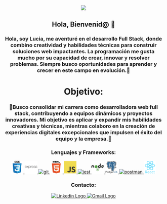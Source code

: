 <div id = "header" align = "center">
  <img src = "https://media3.giphy.com/media/v1.Y2lkPTc5MGI3NjExejBxdnYzYXR3ZG5iOXRmeWN0eW43YTV5N2VpYmRrY28zajhkbW13aiZlcD12MV9pbnRlcm5hbF9naWZfYnlfaWQmY3Q9Zw/LMcB8XospGZO8UQq87/giphy.gif" />
  <h2> Hola, Bienvenid@ 👋 </h2>
  <h3> Hola, soy Lucia, me aventuré en el desarrollo Full Stack, donde combino creatividad y habilidades técnicas para construir soluciones web impactantes. La programación me gusta mucho por su capacidad de crear, innovar y resolver problemas. Siempre busco oportunidades para aprender y crecer en este campo en evolución.🚀</h3>
 
  <h1>Objetivo: </h1>
  <h3>🎀Busco consolidar mi carrera como desarrolladora web full stack, contribuyendo a equipos dinámicos y proyectos innovadores. Mi objetivo es aplicar y expandir mis habilidades creativas y técnicas, mientras colaboro en la creación de experiencias digitales excepcionales que impulsen el éxito del equipo y la empresa.🎀 </h3> 
   </div>

<div align = "center">

<h3>Lenguajes y Frameworks: </h3>
  <p align="center">
 <a href="https://www.w3schools.com/css/" target="_blank" rel="noreferrer"> 
<img src="https://raw.githubusercontent.com/devicons/devicon/master/icons/css3/css3-original-wordmark.svg" alt="css3" width="40" height="40"/> </a> <a href="https://expressjs.com/" target="_blank" rel="noreferrer"> <img src="https://raw.githubusercontent.com/devicons/devicon/master/icons/express/express-original-wordmark.svg" alt="express" width="40" height="40"/> </a> <a href="https://git-scm.com/" target="_blank" rel="noreferrer"> 
<img src="https://www.vectorlogo.zone/logos/git-scm/git-scm-icon.svg" alt="git" width="40" height="40"/> </a> <a href="https://www.w3.org/html/" target="_blank" rel="noreferrer">
<img src="https://raw.githubusercontent.com/devicons/devicon/master/icons/html5/html5-original-wordmark.svg" alt="html5" width="40" height="40"/> </a> <a href="https://developer.mozilla.org/en-US/docs/Web/JavaScript" target="_blank" rel="noreferrer"> 
<img src="https://raw.githubusercontent.com/devicons/devicon/master/icons/javascript/javascript-original.svg" alt="javascript" width="40" height="40"/> </a> <a href="https://jestjs.io/" target="_blank" rel="noreferrer"> 
<img src="https://www.vectorlogo.zone/logos/jestjsio/jestjsio-icon.svg" alt="jest" width="40" height="40"/> </a> <a href="https://nodejs.org/" target="_blank" rel="noreferrer"> <img src="https://raw.githubusercontent.com/devicons/devicon/master/icons/nodejs/nodejs-original-wordmark.svg" alt="nodejs" width="40" height="40"/> </a> <a href="https://www.postgresql.org/" target="_blank" rel="noreferrer"> 
<img src="https://raw.githubusercontent.com/devicons/devicon/master/icons/postgresql/postgresql-original-wordmark.svg" alt="postgresql" width="40" height="40"/> </a> <a href="https://postman.com/" target="_blank" rel="noreferrer">
<img src="https://www.vectorlogo.zone/logos/getpostman/getpostman-icon.svg" alt="postman" width="40" height="40"/> </a> <a href="https://reactjs.org/" target="_blank" rel="noreferrer"> <img src="https://raw.githubusercontent.com/devicons/devicon/master/icons/react/react-original-wordmark.svg" alt="react" width="40" height="40"/> </a>
</p>
<p align="center">
  
  <h3>Contacto: </h3>
  <p align="center">
    <a href="https://www.linkedin.com/in/laura-espindola-12a7451b7/" ><img src="https://cdn.icon-icons.com/icons2/99/PNG/512/linkedin_socialnetwork_17441.png" alt="Linkedin Logo" height="70" >
    <a href="mailto:espindolauralucia@gmail.com" ><img src="https://cdn.icon-icons.com/icons2/2631/PNG/512/gmail_new_logo_icon_159149.png" alt="Gmail Logo" height="80" >
</p>
  </div>
